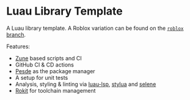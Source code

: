 # Luau Library Template

A Luau library template. A Roblox variation can be found on the [`roblox` branch](https://github.com/Mark-Marks/luau-library-template/tree/roblox).

Features:
  - [Zune](https://github.com/scythe-technology/zune) based scripts and CI
  - GitHub CI & CD actions
  - [Pesde](https://github.com/pesde-pkg/pesde) as the package manager
  - A setup for unit tests
  - Analysis, styling & linting via [luau-lsp](https://github.com/JohnnyMorganz/luau-lsp), [stylua](https://github.com/JohnnyMorganz/stylua) and [selene](https://github.com/kampfkarren/selene)
  - [Rokit](https://github.com/rojo-rbx/rokit) for toolchain management
